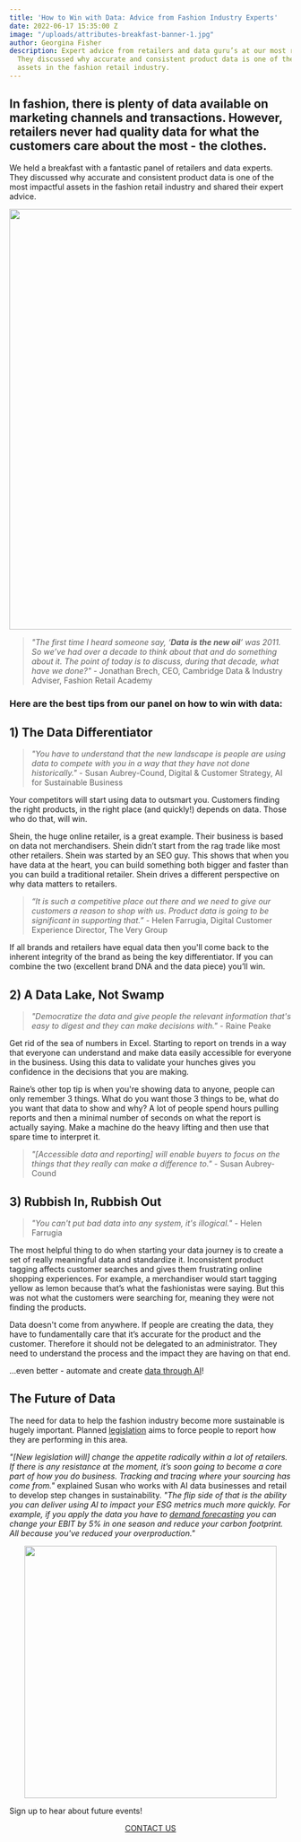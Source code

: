 ```yaml
---
title: 'How to Win with Data: Advice from Fashion Industry Experts'
date: 2022-06-17 15:35:00 Z
image: "/uploads/attributes-breakfast-banner-1.jpg"
author: Georgina Fisher
description: Expert advice from retailers and data guru’s at our most recent breakfast.
  They discussed why accurate and consistent product data is one of the most impactful
  assets in the fashion retail industry.
---
```


## In fashion, there is plenty of data available on marketing channels and transactions. However, retailers never had quality data for what the customers care about the most - the clothes.

We held a breakfast with a fantastic panel of retailers and data experts. They discussed why accurate and consistent product data is one of the most impactful assets in the fashion retail industry and shared their expert advice.

<p style="text-align: center"><img style="margin-left: 0px; width: 750px;" src="/uploads/shoptalk-breakfast-speakers.jpg"/></p>

> *"The first time I heard someone say, ‘**Data is the new oil**’ was 2011. So we’ve had over a decade to think about that and do something about it. The point of today is to discuss, during that decade, what have we done?"* - Jonathan Brech, CEO, Cambridge Data & Industry Adviser, Fashion Retail Academy

### Here are the best tips from our panel on how to win with data:

## 1) The Data Differentiator

> *"You have to understand that the new landscape is people are using data to compete with you in a way that they have not done historically."* - Susan Aubrey-Cound, Digital & Customer Strategy, AI for Sustainable Business

Your competitors will start using data to outsmart you. Customers finding the right products, in the right place (and quickly!) depends on data. Those who do that, will win.

Shein, the huge online retailer, is a great example. Their business is based on data not merchandisers. Shein didn’t start from the rag trade like most other retailers. Shein was started by an SEO guy. This shows that when you have data at the heart, you can build something both bigger and faster than you can build a traditional retailer. Shein drives a different perspective on why data matters to retailers.

> *“It is such a competitive place out there and we need to give our customers a reason to shop with us. Product data is going to be significant in supporting that.”* - Helen Farrugia, Digital Customer Experience Director, The Very Group

If all brands and retailers have equal data then you'll come back to the inherent integrity of the brand as being the key differentiator. If you can combine the two (excellent brand DNA and the data piece) you’ll win.

## 2) A Data Lake, Not Swamp

> *"Democratize the data and give people the relevant information that's easy to digest and they can make decisions with."* - Raine Peake

Get rid of the sea of numbers in Excel. Starting to report on trends in a way that everyone can understand and make data easily accessible for everyone in the business. Using this data to validate your hunches gives you confidence in the decisions that you are making.

Raine’s other top tip is when you're showing data to anyone, people can only remember 3 things. What do you want those 3 things to be, what do you want that data to show and why? A lot of people spend hours pulling reports and then a minimal number of seconds on what the report is actually saying. Make a machine do the heavy lifting and then use that spare time to interpret it.

> *"\[Accessible data and reporting\] will enable buyers to focus on the things that they really can make a difference to."* - Susan Aubrey-Cound

## 3) Rubbish In, Rubbish Out

> *"You can't put bad data into any system, it's illogical."* - Helen Farrugia

The most helpful thing to do when starting your data journey is to create a set of really meaningful data and standardize it. Inconsistent product tagging affects customer searches and gives them frustrating online shopping experiences. For example, a merchandiser would start tagging yellow as lemon because that’s what the fashionistas were saying. But this was not what the customers were searching for, meaning they were not finding the products.

Data doesn't come from anywhere. If people are creating the data, they have to fundamentally care that it’s accurate for the product and the customer. Therefore it should not be delegated to an administrator. They need to understand the process and the impact they are having on that end.

…even better - automate and create [data through AI](https://dressipi.com/solutions/product-tagging/)!

## The Future of Data

The need for data to help the fashion industry become more sustainable is hugely important. Planned [legislation](https://www.voguebusiness.com/sustainability/eu-moves-to-legislate-sustainable-fashion-will-it-work) aims to force people to report how they are performing in this area.

*"\[New legislation will\] change the appetite radically within a lot of retailers. If there is any resistance at the moment, it’s soon going to become a core part of how you do business. Tracking and tracing where your sourcing has come from."* explained Susan who works with AI data businesses and retail to develop step changes in sustainability. *"The flip side of that is the ability you can deliver using AI to impact your ESG metrics much more quickly. For example, if you apply the data you have to [demand forecasting](https://dressipi.com/blog/be-more-profitable-with-better-data/) you can change your EBIT by 5% in one season and reduce your carbon footprint. All because you've reduced your overproduction."*

<p style="text-align: center"><img style="margin-left: 0px; height: 450px;" src="/uploads/shoptalk-breakfast-image-1.jpg"/></p>

Sign up to hear about future events!

<p style="text-align:center"><a href="/company/demo/" class="button button-primary">CONTACT US</a></p>